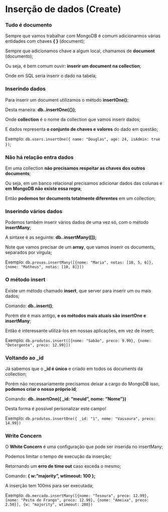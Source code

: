 # Inserção de dados (Create)

### Tudo é documento

Sempre que vamos trabalhar com MongoDB é comum adicionarmos várias entidades com chaves **{ }** (document);

Sempre que adicionamos chave a algum local, chamamos de **document** (documento); 

Ou seja, é bem comum ouvir: **inserir um document na collection**;

Onde em SQL seria inserir o dado na tabela;

### Inserindo dados

Para inserir um document utilizamos o método **insertOne()**;

Desta maneira: **db.<collection>.insertOne({<dados>})**;

Onde **collection** é o nome da collection que vamos inserir dados;

E dados representa **o conjunto de chaves e valores** do dado em questão;

Exemplo: `db.users.insertOne({ name: "Douglas", age: 24, isAdmin: true })`;

### Não há relação entra dados

Em uma collection **não precisamos respeitar as chaves dos outros documents**;

Ou seja, em um banco relacional precisamos adicionar dados das colunas e **em MongoDB não existe essa regra**;

Então **podemos ter documents totalmente diferentes** em um collection;

### Inserindo vários dados

Podemos também inserir vários dados de uma vez só, com o método **insertMany**;

A sintaxe é as seguinte: **db.<collection>.insertMany([<dados>]);**

Note que vamos precisar de um **array**, que vamos inserir os documents, separados por vírgula;

Exemplo: `db.provas.insertMany([{nome: "Maria", notas: [10, 5, 6]}, {nome: "Matheus", notas: [10, 8]}])`

### O método insert

Existe um método chamado **insert**, que server para inserir um ou mais dados;

Comando: **db.<collection>.insert()**;

Porém ele é mais antigo, **e os métodos mais atuais são insertOne e insertMany**;

Então é interessante utilizá-los em nossas aplicações, em vez de insert;

Exemplo: `db.produtos.insert([{nome: "Sabão", preco: 9.99}, {nome: "Detergente", preco: 12.99}])`

### Voltando ao _id

Já sabemos que o **_id é único** e criado em todos os documents da collection;

Porém não necessariamente precisamos deixar a cargo do MongoDB isso, **podemos criar o nosso próprio id**;

Comando: **db.<collection>.insertOne({ _id: “meuid”, nome: “Nome”})**

Desta forma é possível personalizar este campo!

Exemplo: `db.produtos.insertOne({ _id: "1", nome: "Vassoura", preco: 14.99})`

### Write Concern

O **White Concern** é uma configuração que pode ser inserida no insertMany;

Podemos limitar o tempo de execução da inserção;

Retornando um **erro de time out** caso exceda o mesmo;

Comando: **{ w:”majority”, wtimeout: 100 };**

A inserção tem 100ms para ser executada;

Exemplo: `db.mercado.insertMany([{nome: "Tesoura", preco: 12.99}, {nome: "Peito de Frango", preco: 12.99}, {nome: "Ameixa", preco: 2.50}], {w: "majority", wtimeout: 200})`